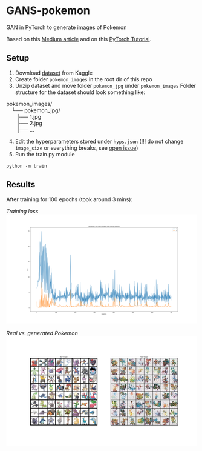 # GANS-pokemon
GAN in PyTorch to generate images of Pokemon

Based on this [Medium article](https://medium.com/@goncalorrc/generating-realistic-pokemons-using-a-dcgan-331c7f75e211) and on this [PyTorch Tutorial](https://pytorch.org/tutorials/beginner/dcgan_faces_tutorial.html).

## Setup

1. Download [dataset](https://www.kaggle.com/datasets/kvpratama/pokemon-images-dataset) from Kaggle
2. Create folder `pokemon_images` in the root dir of this repo
3. Unzip dataset and move folder `pokemon_jpg` under `pokemon_images`
Folder structure for the dataset should look something like:

pokemon_images/\
&emsp;└── pokemon_jpg/\
&emsp;&emsp;├── 1.jpg\
&emsp;&emsp;├── 2.jpg\
&emsp;&emsp;├── ...

4. Edit the hyperparameters stored under `hyps.json` (!!! do not change `image_size` or everything breaks, see [open issue](https://github.com/DontSlipOnDirt/GANS-pokemon/issues/3))
5. Run the train.py module
``` shell
python -m train
```

## Results
After training for 100 epochs (took around 3 mins):

_Training loss_
![Training Loss](output/train_loss.png)


_Real vs. generated Pokemon_
![Real vs. generated Pokemon](output/pokemon_comparison.png)
